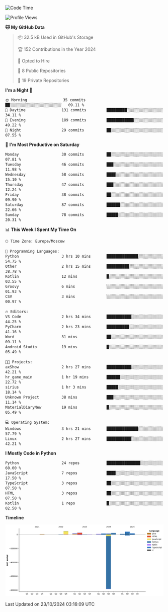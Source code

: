 <!--START_SECTION:waka-->
![Code Time](http://img.shields.io/badge/Code%20Time-538%20hrs%205%20mins-blue)

![Profile Views](http://img.shields.io/badge/Profile%20Views-4-blue)

**🐱 My GitHub Data** 

> 📦 32.5 kB Used in GitHub's Storage 
 > 
> 🏆 152 Contributions in the Year 2024
 > 
> 💼 Opted to Hire
 > 
> 📜 8 Public Repositories 
 > 
> 🔑 19 Private Repositories 
 > 
**I'm a Night 🦉** 

```text
🌞 Morning                35 commits          ██░░░░░░░░░░░░░░░░░░░░░░░   09.11 % 
🌆 Daytime                131 commits         █████████░░░░░░░░░░░░░░░░   34.11 % 
🌃 Evening                189 commits         ████████████░░░░░░░░░░░░░   49.22 % 
🌙 Night                  29 commits          ██░░░░░░░░░░░░░░░░░░░░░░░   07.55 % 
```
📅 **I'm Most Productive on Saturday** 

```text
Monday                   30 commits          ██░░░░░░░░░░░░░░░░░░░░░░░   07.81 % 
Tuesday                  46 commits          ███░░░░░░░░░░░░░░░░░░░░░░   11.98 % 
Wednesday                58 commits          ████░░░░░░░░░░░░░░░░░░░░░   15.10 % 
Thursday                 47 commits          ███░░░░░░░░░░░░░░░░░░░░░░   12.24 % 
Friday                   38 commits          ██░░░░░░░░░░░░░░░░░░░░░░░   09.90 % 
Saturday                 87 commits          ██████░░░░░░░░░░░░░░░░░░░   22.66 % 
Sunday                   78 commits          █████░░░░░░░░░░░░░░░░░░░░   20.31 % 
```


📊 **This Week I Spent My Time On** 

```text
🕑︎ Time Zone: Europe/Moscow

💬 Programming Languages: 
Python                   3 hrs 10 mins       ██████████████░░░░░░░░░░░   54.75 % 
Other                    2 hrs 15 mins       ██████████░░░░░░░░░░░░░░░   38.78 % 
Kotlin                   12 mins             █░░░░░░░░░░░░░░░░░░░░░░░░   03.55 % 
Groovy                   6 mins              ░░░░░░░░░░░░░░░░░░░░░░░░░   01.93 % 
CSV                      3 mins              ░░░░░░░░░░░░░░░░░░░░░░░░░   00.97 % 

🔥 Editors: 
VS Code                  2 hrs 34 mins       ███████████░░░░░░░░░░░░░░   44.25 % 
PyCharm                  2 hrs 23 mins       ██████████░░░░░░░░░░░░░░░   41.16 % 
Word                     31 mins             ██░░░░░░░░░░░░░░░░░░░░░░░   09.11 % 
Android Studio           19 mins             █░░░░░░░░░░░░░░░░░░░░░░░░   05.49 % 

🐱‍💻 Projects: 
axShow                   2 hrs 27 mins       ███████████░░░░░░░░░░░░░░   42.21 % 
hr_game_main             1 hr 19 mins        ██████░░░░░░░░░░░░░░░░░░░   22.72 % 
sirius                   1 hr 3 mins         █████░░░░░░░░░░░░░░░░░░░░   18.14 % 
Unknown Project          38 mins             ███░░░░░░░░░░░░░░░░░░░░░░   11.14 % 
MaterialDiaryNew         19 mins             █░░░░░░░░░░░░░░░░░░░░░░░░   05.49 % 

💻 Operating System: 
Windows                  3 hrs 21 mins       ██████████████░░░░░░░░░░░   57.79 % 
Linux                    2 hrs 27 mins       ███████████░░░░░░░░░░░░░░   42.21 % 
```

**I Mostly Code in Python** 

```text
Python                   24 repos            ███████████████░░░░░░░░░░   60.00 % 
JavaScript               7 repos             ████░░░░░░░░░░░░░░░░░░░░░   17.50 % 
TypeScript               3 repos             ██░░░░░░░░░░░░░░░░░░░░░░░   07.50 % 
HTML                     3 repos             ██░░░░░░░░░░░░░░░░░░░░░░░   07.50 % 
Kotlin                   1 repo              █░░░░░░░░░░░░░░░░░░░░░░░░   02.50 % 
```



**Timeline**

![Lines of Code chart](https://raw.githubusercontent.com/adlemx/adlemx/main/assets/bar_graph.png)


 Last Updated on 23/10/2024 03:16:09 UTC
<!--END_SECTION:waka-->
